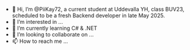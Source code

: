 - 👋 Hi, I’m @PiiKay72, a current student at Uddevalla YH, class BUV23, scheduled to be a fresh Backend developer in late May 2025.
- 👀 I’m interested in ...
- 🌱 I’m currently learning C# & .NET
- 💞️ I’m looking to collaborate on ...
- 📫 How to reach me ...

<!---
Pernilla72/Pernilla72 is a ✨ special ✨ repository because its `README.md` (this file) appears on your GitHub profile.
You can click the Preview link to take a look at your changes.
--->

